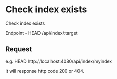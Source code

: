 # Check index exists

Check index exists

Endpoint - HEAD /api/index/:target

## Request

e.g. 
HEAD http://localhost:4080/api/index/myindex

It will response http code 200 or 404.
